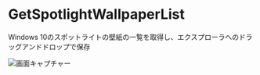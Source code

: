 # GetSpotlightWallpaperList
Windows 10のスポットライトの壁紙の一覧を取得し、エクスプローラへのドラッグアンドドロップで保存

![画面キャプチャー](https://github.com/kenjinote/GetSpotlightWallpaperList/wiki/preview.png "画面キャプチャー")
